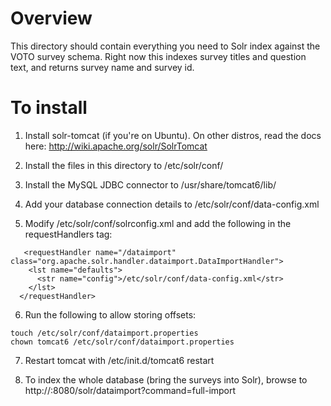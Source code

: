 # Overview
This directory should contain everything you need to Solr index against the VOTO survey schema. Right now this indexes survey titles and question text, and returns survey name and survey id.

# To install
1. Install solr-tomcat (if you're on Ubuntu). On other distros, read the docs here: http://wiki.apache.org/solr/SolrTomcat

2. Install the files in this directory to /etc/solr/conf/

3. Install the MySQL JDBC connector to /usr/share/tomcat6/lib/

4. Add your database connection details to /etc/solr/conf/data-config.xml 

5. Modify /etc/solr/conf/solrconfig.xml and add the following in the requestHandlers tag:

```
   <requestHandler name="/dataimport" class="org.apache.solr.handler.dataimport.DataImportHandler">
    <lst name="defaults">
      <str name="config">/etc/solr/conf/data-config.xml</str>
    </lst>
  </requestHandler>
```
6. Run the following to allow storing offsets:

```
touch /etc/solr/conf/dataimport.properties
chown tomcat6 /etc/solr/conf/dataimport.properties
```

7. Restart tomcat with /etc/init.d/tomcat6 restart

8. To index the whole database (bring the surveys into Solr), browse to http://<Solr host>:8080/solr/dataimport?command=full-import 
